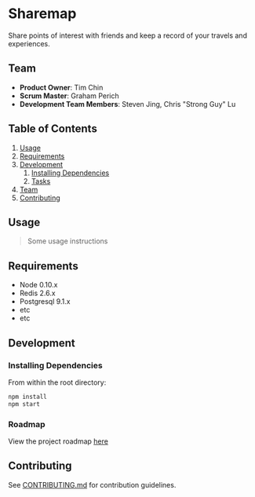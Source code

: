 # Sharemap

Share points of interest with friends and keep a record of your travels and experiences.

## Team

  - __Product Owner__: Tim Chin
  - __Scrum Master__: Graham Perich
  - __Development Team Members__: Steven Jing, Chris "Strong Guy" Lu

## Table of Contents

1. [Usage](#Usage)
1. [Requirements](#requirements)
1. [Development](#development)
    1. [Installing Dependencies](#installing-dependencies)
    1. [Tasks](#tasks)
1. [Team](#team)
1. [Contributing](#contributing)

## Usage

> Some usage instructions

## Requirements

- Node 0.10.x
- Redis 2.6.x
- Postgresql 9.1.x
- etc
- etc

## Development

### Installing Dependencies

From within the root directory:

```sh
npm install
npm start
```

### Roadmap

View the project roadmap [here](LINK_TO_PROJECT_ISSUES)


## Contributing

See [CONTRIBUTING.md](CONTRIBUTING.md) for contribution guidelines.
